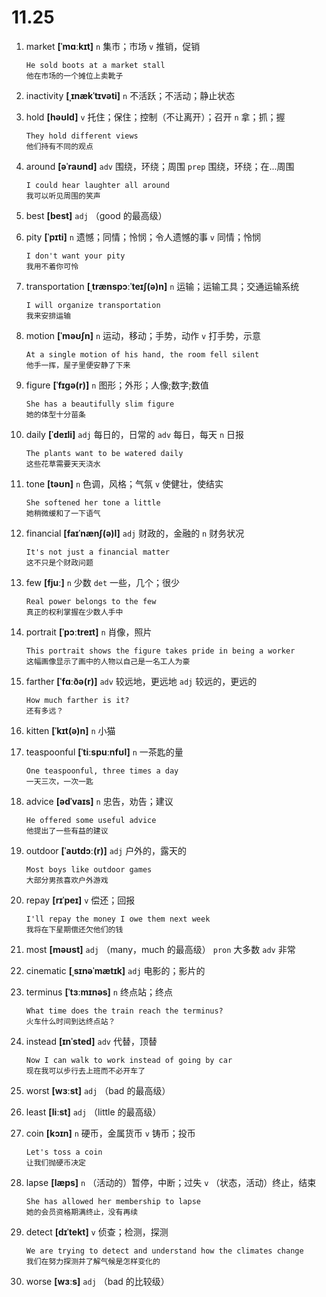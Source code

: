 # 11.25

1. market **[ˈmɑːkɪt]** `n` 集市；市场 `v` 推销，促销

   ```
   He sold boots at a market stall
   他在市场的一个摊位上卖靴子
   ```

2. inactivity **[ˌɪnækˈtɪvəti]** `n` 不活跃；不活动；静止状态

3. hold **[həʊld]** `v` 托住；保住；控制（不让离开）；召开 `n` 拿；抓；握

   ```
   They hold different views
   他们持有不同的观点
   ```

4. around **[əˈraʊnd]** `adv` 围绕，环绕；周围 `prep` 围绕，环绕；在...周围

   ```
   I could hear laughter all around
   我可以听见周围的笑声
   ```

5. best **[best]** `adj` （good 的最高级）

6. pity **[ˈpɪti]** `n` 遗憾；同情；怜悯；令人遗憾的事 `v` 同情；怜悯

   ```
   I don't want your pity
   我用不着你可怜
   ```

7. transportation **[ˌtrænspɔːˈteɪʃ(ə)n]** `n` 运输；运输工具；交通运输系统

   ```
   I will organize transportation
   我来安排运输
   ```

8. motion **[ˈməʊʃn]** `n` 运动，移动；手势，动作 `v` 打手势，示意

   ```
   At a single motion of his hand, the room fell silent
   他手一挥，屋子里便安静了下来
   ```

9. figure **[ˈfɪɡə(r)]** `n` 图形；外形；人像;数字;数值

   ```
   She has a beautifully slim figure
   她的体型十分苗条
   ```

10. daily **[ˈdeɪli]** `adj` 每日的，日常的 `adv` 每日，每天 `n` 日报

    ```
    The plants want to be watered daily
    这些花草需要天天浇水
    ```

11. tone **[təʊn]** `n` 色调，风格；气氛 `v` 使健壮，使结实

    ```
    She softened her tone a little
    她稍微缓和了一下语气
    ```

12. financial **[faɪˈnænʃ(ə)l]** `adj` 财政的，金融的 `n` 财务状况

    ```
    It's not just a financial matter
    这不只是个财政问题
    ```

13. few **[fjuː]** `n` 少数 `det` 一些，几个；很少

    ```
    Real power belongs to the few
    真正的权利掌握在少数人手中
    ```

14. portrait **[ˈpɔːtreɪt]** `n` 肖像，照片

    ```
    This portrait shows the figure takes pride in being a worker
    这幅画像显示了画中的人物以自己是一名工人为豪
    ```

15. farther **[ˈfɑːðə(r)]** `adv` 较远地，更远地 `adj` 较远的，更远的

    ```
    How much farther is it?
    还有多远？
    ```

16. kitten **[ˈkɪt(ə)n]** `n` 小猫

17. teaspoonful **[ˈtiːspuːnfʊl]** `n` 一茶匙的量

    ```
    One teaspoonful, three times a day
    一天三次，一次一匙
    ```

18. advice **[ədˈvaɪs]** `n` 忠告，劝告；建议

    ```
    He offered some useful advice
    他提出了一些有益的建议
    ```

19. outdoor **[ˈaʊtdɔː(r)]** `adj` 户外的，露天的

    ```
    Most boys like outdoor games
    大部分男孩喜欢户外游戏
    ```

20. repay **[rɪˈpeɪ]** `v` 偿还；回报

    ```
    I'll repay the money I owe them next week
    我将在下星期偿还欠他们的钱
    ```

21. most **[məʊst]** `adj` （many，much 的最高级） `pron` 大多数 `adv` 非常

22. cinematic **[ˌsɪnəˈmætɪk]** `adj` 电影的；影片的

23. terminus **[ˈtɜːmɪnəs]** `n` 终点站；终点

    ```
    What time does the train reach the terminus?
    火车什么时间到达终点站？
    ```

24. instead **[ɪnˈsted]** `adv` 代替，顶替

    ```
    Now I can walk to work instead of going by car
    现在我可以步行去上班而不必开车了
    ```

25. worst **[wɜːst]** `adj` （bad 的最高级）

26. least **[liːst]** `adj` （little 的最高级）

27. coin **[kɔɪn]** `n` 硬币，金属货币 `v` 铸币；投币

    ```
    Let's toss a coin
    让我们抛硬币决定
    ```

28. lapse **[læps]** `n` （活动的）暂停，中断；过失 `v` （状态，活动）终止，结束

    ```
    She has allowed her membership to lapse
    她的会员资格期满终止，没有再续
    ```

29. detect **[dɪˈtekt]** `v` 侦查；检测，探测

    ```
    We are trying to detect and understand how the climates change
    我们在努力探测并了解气候是怎样变化的
    ```

30. worse **[wɜːs]** `adj` （bad 的比较级）
